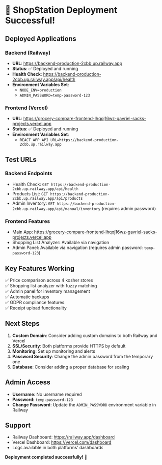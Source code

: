 # 🎉 ShopStation Deployment Successful!

## Deployed Applications

### Backend (Railway)
- **URL**: https://backend-production-2cbb.up.railway.app
- **Status**: ✅ Deployed and running
- **Health Check**: https://backend-production-2cbb.up.railway.app/api/health
- **Environment Variables Set**:
  - `NODE_ENV=production`
  - `ADMIN_PASSWORD=temp-password-123`

### Frontend (Vercel)
- **URL**: https://grocery-compare-frontend-lhqoj16wz-gavriel-sacks-projects.vercel.app
- **Status**: ✅ Deployed and running
- **Environment Variables Set**:
  - `REACT_APP_API_URL=https://backend-production-2cbb.up.railway.app`

## Test URLs

### Backend Endpoints
- Health Check: `GET https://backend-production-2cbb.up.railway.app/api/health`
- Products List: `GET https://backend-production-2cbb.up.railway.app/api/products`
- Admin Inventory: `GET https://backend-production-2cbb.up.railway.app/api/manual/inventory` (requires admin password)

### Frontend Features
- Main App: https://grocery-compare-frontend-lhqoj16wz-gavriel-sacks-projects.vercel.app
- Shopping List Analyzer: Available via navigation
- Admin Panel: Available via navigation (requires admin password: `temp-password-123`)

## Key Features Working
✅ Price comparison across 4 kosher stores  
✅ Shopping list analyzer with fuzzy matching  
✅ Admin panel for inventory management  
✅ Automatic backups  
✅ GDPR compliance features  
✅ Receipt upload functionality  

## Next Steps
1. **Custom Domain**: Consider adding custom domains to both Railway and Vercel
2. **SSL/Security**: Both platforms provide HTTPS by default
3. **Monitoring**: Set up monitoring and alerts
4. **Password Security**: Change the admin password from the temporary one
5. **Database**: Consider adding a proper database for scaling

## Admin Access
- **Username**: No username required
- **Password**: `temp-password-123`
- **Change Password**: Update the `ADMIN_PASSWORD` environment variable in Railway

## Support
- Railway Dashboard: https://railway.app/dashboard
- Vercel Dashboard: https://vercel.com/dashboard
- Logs available in both platforms' dashboards

**Deployment completed successfully! 🚀**